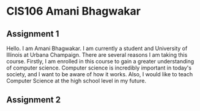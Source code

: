 # CIS106 Amani Bhagwakar

## Assignment 1

Hello. I am Amani Bhagwakar. I am currently a student and University of Illinois at Urbana Champaign. There are several reasons I am taking this course. Firstly, I am enrolled in this course to gain a greater understanding of computer science. Computer science is incredibly important in today's society, and I want to be aware of how it works. Also, I would like to teach Computer Science at the high school level in my future. 

## Assignment 2

